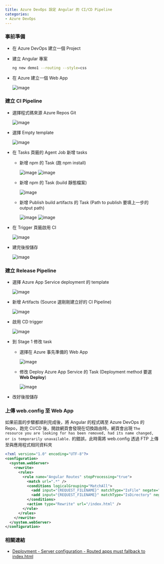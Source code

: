 ```yaml
---
title: Azure DevOps 設定 Angular 的 CI/CD Pipeline
categories:
- Azure DevOps 
---
```

### 事前準備

- 在 Azure DevOps 建立一個 Project
- 建立 Angular 專案
  
    ```bash
    ng new demo1 --routing --style=css
    ```

- 在 Azure 建立一個 Web App

    ![image](https://user-images.githubusercontent.com/46283957/155937465-66b427c4-f062-49bf-91c4-ee6f8cc6cef3.png)

### 建立 CI Pipeline

- 選擇程式碼來源 Azure Repos Git

    ![image](https://user-images.githubusercontent.com/46283957/155938527-6c435cc0-e2a9-4c0c-9bbb-dfe4aeb4052e.png)

- 選擇 Empty template

    ![image](https://user-images.githubusercontent.com/46283957/155938929-051a92ac-ebf7-4466-a4a7-cda5883fa3c2.png)

- 在 Tasks 頁籤的 Agent Job 新增 tasks
  - 新增 npm 的 Task (跑 npm install)

    ![image](https://user-images.githubusercontent.com/46283957/155939960-d30f870f-d35c-4cc8-8ea5-5aba7b2e72c2.png)
    ![image](https://user-images.githubusercontent.com/46283957/155940834-935c022a-c5d7-49c7-9a94-23f255b9428d.png)

  - 新增 npm 的 Task (build 靜態檔案)

    ![image](https://user-images.githubusercontent.com/46283957/155940947-14f871de-79e7-4bd0-916b-bf28f3217050.png)

  - 新增 Publish build artifacts 的 Task (Path to publish 要填上一步的 output path)

    ![image](https://user-images.githubusercontent.com/46283957/155941206-835d6025-3dfc-47e8-b7e7-5e6c9d1ae6c4.png)
    ![image](https://user-images.githubusercontent.com/46283957/155941550-ccd2adea-b3a0-4305-835b-a84b70ac372f.png)

- 在 Trigger 頁籤啟用 CI

    ![image](https://user-images.githubusercontent.com/46283957/155955192-7183d2d2-199c-4dad-9089-a7307bb66f82.png)

- 建完後按儲存

    ![image](https://user-images.githubusercontent.com/46283957/155941930-5b70e94d-fd72-4ed9-9808-e6faf658bbf4.png)

### 建立 Release Pipeline

- 選擇 Azure App Service deployment 的 template

    ![image](https://user-images.githubusercontent.com/46283957/155942988-3cd46f10-7fea-4bb6-86af-4ad485a44328.png)

- 新增 Artifacts (Source 選剛剛建立好的 CI Pipeline)

    ![image](https://user-images.githubusercontent.com/46283957/155943422-b33dff25-a924-444f-939c-91b7cc2de70e.png)

- 啟用 CD trigger

    ![image](https://user-images.githubusercontent.com/46283957/155943819-d001f1ec-04c5-447d-b67a-21ac0c3b5aff.png)

- 到 Stage 1 修改 task
  - 選擇在 Azure 事先準備的 Web App

    ![image](https://user-images.githubusercontent.com/46283957/155945079-fcb3268b-c32b-4f07-aee9-d7b463efc7bc.png)

  - 修改 Deploy Azure App Service 的 Task (Deployment method 要選 **Web Deploy**)

    ![image](https://user-images.githubusercontent.com/46283957/155957363-6835cc4a-7977-4059-8447-9e1af814a9b8.png)

- 改好後按儲存

### 上傳 web.config 至 Web App

如果前面的步驟都順利完成後，將 Angular 的程式碼至 Azure DevOps 的 Repo，跑完 CI/CD 後，開啟網頁會發現在切換路由時，網頁會出現 `The resource you are looking for has been removed, had its name changed, or is temporarily unavailable.` 的錯誤，此時需將 web.config 透過 FTP 上傳至與應用程式相同資料夾

```xml
<?xml version="1.0" encoding="UTF-8"?>
<configuration>
  <system.webServer>  
    <rewrite>
      <rules>
        <rule name="Angular Routes" stopProcessing="true">
          <match url=".*" />
          <conditions logicalGrouping="MatchAll">
            <add input="{REQUEST_FILENAME}" matchType="IsFile" negate="true" />
            <add input="{REQUEST_FILENAME}" matchType="IsDirectory" negate="true" />
          </conditions>
          <action type="Rewrite" url="/index.html" />
        </rule>
      </rules>
    </rewrite>
  </system.webServer>
</configuration>
```

### 相關連結

- [Deployment - Server configuration - Routed apps must fallback to index.html](https://angular.io/guide/deployment#fallback-configuration-examples)
